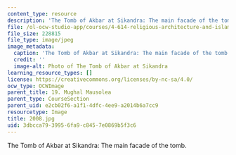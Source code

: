 ```yaml
---
content_type: resource
description: 'The Tomb of Akbar at Sikandra: The main facade of the tomb.'
file: /ol-ocw-studio-app/courses/4-614-religious-architecture-and-islamic-cultures-fall-2002/3dbcca7939956fa9c8457e0869b5f3c6_2008.jpg
file_size: 228815
file_type: image/jpeg
image_metadata:
  caption: 'The Tomb of Akbar at Sikandra: The main facade of the tomb.'
  credit: ''
  image-alt: Photo of The Tomb of Akbar at Sikandra
learning_resource_types: []
license: https://creativecommons.org/licenses/by-nc-sa/4.0/
ocw_type: OCWImage
parent_title: 19. Mughal Mausolea
parent_type: CourseSection
parent_uid: e2cb02f6-a1f1-4dfc-4ee9-a2014b6a7cc9
resourcetype: Image
title: 2008.jpg
uid: 3dbcca79-3995-6fa9-c845-7e0869b5f3c6
---
```

The Tomb of Akbar at Sikandra: The main facade of the tomb.